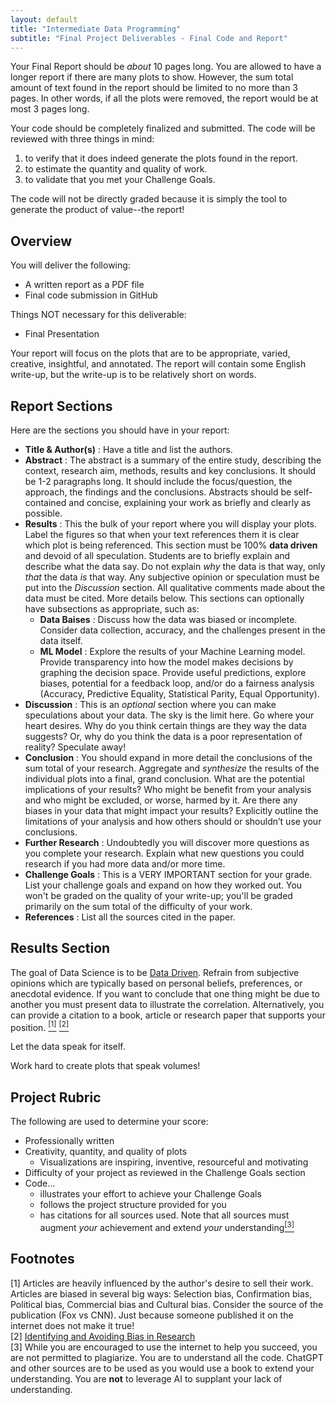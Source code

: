 ```yaml
---
layout: default
title: "Intermediate Data Programming"
subtitle: "Final Project Deliverables - Final Code and Report"
---
```


Your Final Report should be _about_ 10 pages long. You are allowed to have a longer report if there are many plots to show. However, the sum total amount of text found in the report should be limited to no more than 3 pages. In other words, if all the plots were removed, the report would be at most 3 pages long. 

Your code should be completely finalized and submitted. The code will be reviewed with three things in mind:  
1) to verify that it does indeed generate the plots found in the report.  
2) to estimate the quantity and quality of work.  
3) to validate that you met your Challenge Goals.  

The code will not be directly graded because it is simply the tool to generate the product of value--the report!  

## Overview
You will deliver the following:  
* A written report as a PDF file  
* Final code submission in GitHub

Things NOT necessary for this deliverable:  
* Final Presentation  

Your report will focus on the plots that are to be appropriate, varied, creative, insightful, and annotated. The report will contain some English write-up, but the write-up is to be relatively short on words.

## Report Sections
Here are the sections you should have in your report:  
* **Title & Author(s)** : Have a title and list the authors.  
* **Abstract** : The abstract is a summary of the entire study, describing the context, research aim, methods, results and key conclusions. It should be 1-2 paragraphs long. It should include the focus/question, the approach, the findings and the conclusions. Abstracts should be self-contained and concise, explaining your work as briefly and clearly as possible.    
* **Results** : This the bulk of your report where you will display your plots. Label the figures so that when your text references them it is clear which plot is being referenced. This section must be 100% **data driven** and devoid of all speculation. Students are to briefly explain and describe what the data say. Do not explain _why_ the data is that way, only _that_ the data _is_ that way. Any subjective opinion or speculation must be put into the _Discussion_ section. All qualitative comments made about the data must be cited. More details below. This sections can optionally have subsections as appropriate, such as:
    * **Data Baises** : Discuss how the data was biased or incomplete. Consider data collection, accuracy, and the challenges present in the data itself.  
    * **ML Model** : Explore the results of your Machine Learning model. Provide transparency into how the model makes decisions by graphing the decision space. Provide useful predictions, explore biases, potential for a feedback loop, and/or do a fairness analysis (Accuracy, Predictive Equality, Statistical Parity, Equal Opportunity).  
* **Discussion** : This is an _optional_ section where you can make speculations about your data. The sky is the limit here. Go where your heart desires. Why do you think certain things are they way the data suggests? Or, why do you think the data is a poor representation of reality? Speculate away!   
* **Conclusion** : You should expand in more detail the conclusions of the sum total of your research. Aggregate and _synthesize_ the results of the individual plots into a final, grand conclusion. What are the potential implications of your results? Who might be benefit from your analysis and who might be excluded, or worse, harmed by it. Are there any biases in your data that might impact your results? Explicitly outline the limitations of your analysis and how others should or shouldn’t use your conclusions.   
* **Further Research** : Undoubtedly you will discover more questions as you complete your research. Explain what new questions you could research if you had more data and/or more time.  
* **Challenge Goals** : This is a VERY IMPORTANT section for your grade. List your challenge goals and expand on how they worked out. You won't be graded on the quality of your write-up; you'll be graded primarily on the sum total of the difficulty of your work.   
* **References** : List all the sources cited in the paper.  

## Results Section
The goal of Data Science is to be [Data Driven](https://uta.pressbooks.pub/datanotebook/chapter/1-2-data-driven-research/). Refrain from subjective opinions which are typically based on personal beliefs, preferences, or anecdotal evidence. If you want to conclude that one thing might be due to another you must present data to illustrate the correlation. Alternatively, you can provide a citation to a book, article or research paper that supports your position. <a href="#footnotes"><sup>[1]</sup></a> <a href="#footnotes"><sup>[2]</sup></a>

Let the data speak for itself.  

Work hard to create plots that speak volumes!  

## Project Rubric
The following are used to determine your score:  
* Professionally written    
* Creativity, quantity, and quality of plots   
    * Visualizations are inspiring, inventive, resourceful and motivating  
* Difficulty of your project as reviewed in the Challenge Goals section   
* Code...     
    * illustrates your effort to achieve your Challenge Goals  
    * follows the project structure provided for you  
    * has citations for all sources used. Note that all sources must augment _your_ achievement and extend _your_ understanding<a href="#footnotes"><sup>[3]</sup></a>      

## Footnotes
[1] Articles are heavily influenced by the author's desire to sell their work. Articles are biased in several big ways: Selection bias, Confirmation bias, Political bias, Commercial bias and Cultural bias. Consider the source of the publication (Fox vs CNN). Just because someone published it on the internet does not make it true!  
[2] <a href="https://www.ncbi.nlm.nih.gov/pmc/articles/PMC2917255/">Identifying and Avoiding Bias in Research</a>  
[3] While you are encouraged to use the internet to help you succeed, you are not permitted to plagiarize. You are to understand all the code. ChatGPT and other sources are to be used as you would use a book to extend your understanding. You are **not** to leverage AI to supplant your lack of understanding.  